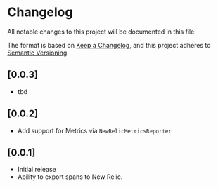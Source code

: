 # Changelog
All notable changes to this project will be documented in this file.

The format is based on [Keep a Changelog](https://keepachangelog.com/en/1.0.0/),
and this project adheres to [Semantic Versioning](https://semver.org/spec/v2.0.0.html).

## [0.0.3]
- tbd

## [0.0.2] 
- Add support for Metrics via `NewRelicMetricsReporter`

## [0.0.1] 
- Initial release
- Ability to export spans to New Relic.
